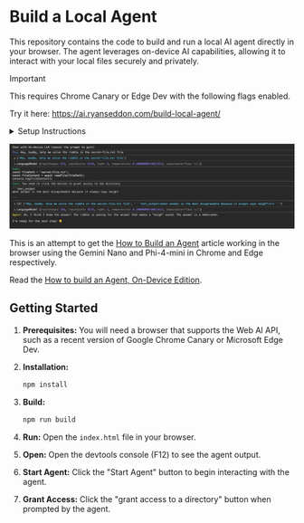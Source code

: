 # Build a Local Agent

This repository contains the code to build and run a local AI agent directly in your browser. The agent leverages on-device AI capabilities, allowing it to interact with your local files securely and privately.

> [!IMPORTANT]
> This requires Chrome Canary or Edge Dev with the following flags enabled.

Try it here: <https://ai.ryanseddon.com/build-local-agent/>

<details>
  <summary>Setup Instructions</summary>
  <ol>
    <li>**Install Chrome Canary**: Ensure you have version 141. [Download Chrome Canary](https://google.com/chrome/canary/).</li>
    <li>Check that you’re on 141.0.7362.0  or above</li>
    <li>Enable two flags:
      <ul>
        <li>chrome://flags/#optimization-guide-on-device-model - BypassPerfRequirement</li>
        <li>chrome://flags/#prompt-api-for-gemini-nano - Enabled</li>
      </ul>
    </li>
    <li>Relaunch Chrome</li>
    <li>Navigate to chrome://components</li>
    <li>Check that Optimization Guide On Device Model is downloading or force download if not
    Might take a few minutes for this component to even appear</li>
    <li>Open dev tools and type `(await LanguageModel.capabilities()).available`, should return "readily" when all good</li>
    <li>If not you can trigger the download by doing the follow:
      ```const session = await LanguageModel.create({monitor(m) {m.addEventListener("downloadprogress", e => {
        console.log(`Downloaded \${e.loaded} of \${e.total} bytes.`);
      });}});```</li>
  </ol>
</details>

![](screenshot.jpg)

This is an attempt to get the [How to Build an Agent](https://ampcode.com/how-to-build-an-agent) article working in the browser using the Gemini Nano and Phi-4-mini in Chrome and Edge respectively.

Read the [How to build an Agent, On-Device Edition](https://ryanseddon.com/ai/how-to-build-an-agent-on-device/).

## Getting Started

1. **Prerequisites:** You will need a browser that supports the Web AI API, such as a recent version of Google Chrome Canary or Microsoft Edge Dev.
2. **Installation:**

   ```bash
   npm install
   ```

3. **Build:**

   ```bash
   npm run build
   ```

4. **Run:** Open the `index.html` file in your browser.
5. **Open:** Open the devtools console (F12) to see the agent output.
6. **Start Agent:** Click the "Start Agent" button to begin interacting with the agent.
7. **Grant Access:** Click the "grant access to a directory" button when prompted by the agent.
